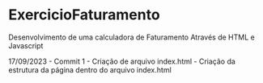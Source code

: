 # ExercicioFaturamento
Desenvolvimento de uma calculadora de Faturamento Através de HTML e Javascript

17/09/2023 - Commit 1
    - Criação de arquivo index.html
    - Criação da estrutura da página dentro do arquivo index.html